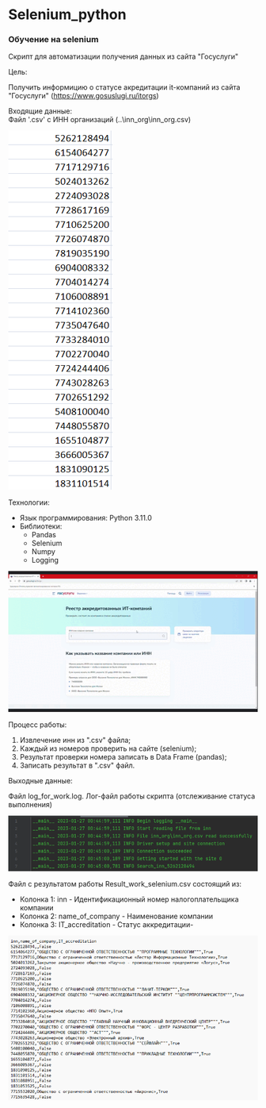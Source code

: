 # Selenium_python
<h3>Обучение на selenium</h3> 

Скрипт для автоматизации получения данных из сайта "Госуслуги"

Цель:

Получить информицию о статусе акредитации it-компаний из сайта "Госуслуги" (https://www.gosuslugi.ru/itorgs) 

Входящие данные: <br>
Файл '.csv' с ИНН организаций (..\inn_org\inn_org.csv)

![input.png](img\input.png)

Технологии:<br>
<ul>
    <li>Язык программирования: Python 3.11.0</li>
    <li>Библиотеки:
        <ul>
            <li>Pandas</li>
            <li>Selenium</li>
            <li>Numpy</li>
            <li>Logging</li>
        </ul>
    </li>
</ul>

![example_performance.gif](img%2Fexample_performance.gif)

Процесс работы:

<ol>
    <li>Извлечение инн из ".csv" файла;</li>
    <li>Каждый из номеров проверить на сайте (selenium);</li>
    <li>Результат проверки номера записать в Data Frame (pandas);</li>
    <li>Записать результат в ".csv" файл.</li>
</ol>

Выходные данные:

Файл log_for_work.log. Лог-файл работы скрипта (отслеживание статуса выполнения)

![log.png](img%2Flog.png)

Файл с результатом работы Result_work_selenium.csv состоящий из:
<ul>
    <li>Колонка 1: inn - Идентификационный номер налогоплательщика компании</li>
    <li>Колонка 2: name_of_company - Наименование компании</li>
    <li>Колонка 3: IT_accreditation - Статус аккредитации-</li>
</ul>

![out.png](img\out.png)
